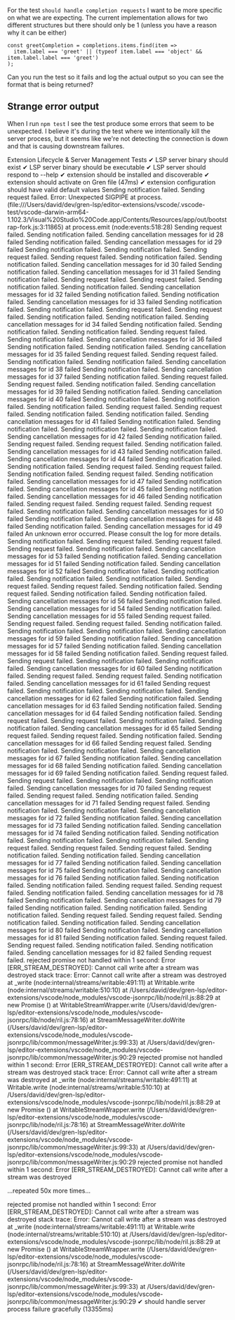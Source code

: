 For the test `should handle completion requests` I want to be more specific on what we are expecting. The current implementation allows for two different structures but there should only be 1 (unless you have a reason why it can be either)
```
const greetCompletion = completions.items.find(item =>
  item.label === 'greet' || (typeof item.label === 'object' && item.label.label === 'greet')
);
```
Can you run the test so it fails and log the actual output so you can see the format that is being returned?







## Strange error output

When I run `npm test` I see the test produce some errors that seem to be unexpected. I believe it's during the test where we intentionally kill the server process, but it seems like we're not detecting the connection is down and that is causing downstream failures.

 Extension Lifecycle & Server Management Tests
    ✔ LSP server binary should exist
    ✔ LSP server binary should be executable
    ✔ LSP server should respond to --help
    ✔ extension should be installed and discoverable
    ✔ extension should activate on Gren file (47ms)
    ✔ extension configuration should have valid default values
Sending notification failed.
Sending request failed.
Error: Unexpected SIGPIPE
        at process.<anonymous> (file:///Users/david/dev/gren-lsp/editor-extensions/vscode/.vscode-test/vscode-darwin-arm64-1.102.3/Visual%20Studio%20Code.app/Contents/Resources/app/out/bootstrap-fork.js:3:11865)
        at process.emit (node:events:518:28)
Sending request failed.
Sending notification failed.
Sending cancellation messages for id 28 failed
Sending notification failed.
Sending cancellation messages for id 29 failed
Sending notification failed.
Sending notification failed.
Sending request failed.
Sending request failed.
Sending notification failed.
Sending notification failed.
Sending cancellation messages for id 30 failed
Sending notification failed.
Sending cancellation messages for id 31 failed
Sending notification failed.
Sending request failed.
Sending request failed.
Sending notification failed.
Sending notification failed.
Sending cancellation messages for id 32 failed
Sending notification failed.
Sending notification failed.
Sending cancellation messages for id 33 failed
Sending notification failed.
Sending notification failed.
Sending request failed.
Sending request failed.
Sending notification failed.
Sending notification failed.
Sending cancellation messages for id 34 failed
Sending notification failed.
Sending notification failed.
Sending notification failed.
Sending request failed.
Sending notification failed.
Sending cancellation messages for id 36 failed
Sending notification failed.
Sending notification failed.
Sending cancellation messages for id 35 failed
Sending request failed.
Sending request failed.
Sending notification failed.
Sending notification failed.
Sending cancellation messages for id 38 failed
Sending notification failed.
Sending cancellation messages for id 37 failed
Sending notification failed.
Sending request failed.
Sending request failed.
Sending notification failed.
Sending cancellation messages for id 39 failed
Sending notification failed.
Sending cancellation messages for id 40 failed
Sending notification failed.
Sending notification failed.
Sending notification failed.
Sending request failed.
Sending request failed.
Sending notification failed.
Sending notification failed.
Sending cancellation messages for id 41 failed
Sending notification failed.
Sending notification failed.
Sending notification failed.
Sending notification failed.
Sending cancellation messages for id 42 failed
Sending notification failed.
Sending request failed.
Sending request failed.
Sending notification failed.
Sending cancellation messages for id 43 failed
Sending notification failed.
Sending cancellation messages for id 44 failed
Sending notification failed.
Sending notification failed.
Sending request failed.
Sending request failed.
Sending notification failed.
Sending request failed.
Sending notification failed.
Sending cancellation messages for id 47 failed
Sending notification failed.
Sending cancellation messages for id 45 failed
Sending notification failed.
Sending cancellation messages for id 46 failed
Sending notification failed.
Sending request failed.
Sending request failed.
Sending request failed.
Sending notification failed.
Sending cancellation messages for id 50 failed
Sending notification failed.
Sending cancellation messages for id 48 failed
Sending notification failed.
Sending cancellation messages for id 49 failed
An unknown error occurred. Please consult the log for more details.
Sending notification failed.
Sending request failed.
Sending request failed.
Sending request failed.
Sending notification failed.
Sending cancellation messages for id 53 failed
Sending notification failed.
Sending cancellation messages for id 51 failed
Sending notification failed.
Sending cancellation messages for id 52 failed
Sending notification failed.
Sending notification failed.
Sending notification failed.
Sending notification failed.
Sending request failed.
Sending request failed.
Sending notification failed.
Sending request failed.
Sending notification failed.
Sending notification failed.
Sending cancellation messages for id 56 failed
Sending notification failed.
Sending cancellation messages for id 54 failed
Sending notification failed.
Sending cancellation messages for id 55 failed
Sending request failed.
Sending request failed.
Sending request failed.
Sending notification failed.
Sending notification failed.
Sending notification failed.
Sending cancellation messages for id 59 failed
Sending notification failed.
Sending cancellation messages for id 57 failed
Sending notification failed.
Sending cancellation messages for id 58 failed
Sending notification failed.
Sending request failed.
Sending request failed.
Sending notification failed.
Sending notification failed.
Sending cancellation messages for id 60 failed
Sending notification failed.
Sending request failed.
Sending request failed.
Sending notification failed.
Sending cancellation messages for id 61 failed
Sending request failed.
Sending notification failed.
Sending notification failed.
Sending cancellation messages for id 62 failed
Sending notification failed.
Sending cancellation messages for id 63 failed
Sending notification failed.
Sending cancellation messages for id 64 failed
Sending notification failed.
Sending request failed.
Sending request failed.
Sending notification failed.
Sending notification failed.
Sending cancellation messages for id 65 failed
Sending request failed.
Sending request failed.
Sending notification failed.
Sending cancellation messages for id 66 failed
Sending request failed.
Sending notification failed.
Sending notification failed.
Sending cancellation messages for id 67 failed
Sending notification failed.
Sending cancellation messages for id 68 failed
Sending notification failed.
Sending cancellation messages for id 69 failed
Sending notification failed.
Sending request failed.
Sending request failed.
Sending notification failed.
Sending notification failed.
Sending cancellation messages for id 70 failed
Sending request failed.
Sending request failed.
Sending notification failed.
Sending cancellation messages for id 71 failed
Sending request failed.
Sending notification failed.
Sending notification failed.
Sending cancellation messages for id 72 failed
Sending notification failed.
Sending cancellation messages for id 73 failed
Sending notification failed.
Sending cancellation messages for id 74 failed
Sending notification failed.
Sending notification failed.
Sending notification failed.
Sending notification failed.
Sending request failed.
Sending request failed.
Sending request failed.
Sending notification failed.
Sending notification failed.
Sending cancellation messages for id 77 failed
Sending notification failed.
Sending cancellation messages for id 75 failed
Sending notification failed.
Sending cancellation messages for id 76 failed
Sending notification failed.
Sending notification failed.
Sending notification failed.
Sending request failed.
Sending request failed.
Sending notification failed.
Sending cancellation messages for id 78 failed
Sending notification failed.
Sending cancellation messages for id 79 failed
Sending notification failed.
Sending notification failed.
Sending notification failed.
Sending request failed.
Sending request failed.
Sending notification failed.
Sending notification failed.
Sending cancellation messages for id 80 failed
Sending notification failed.
Sending cancellation messages for id 81 failed
Sending notification failed.
Sending request failed.
Sending request failed.
Sending notification failed.
Sending notification failed.
Sending cancellation messages for id 82 failed
Sending request failed.
rejected promise not handled within 1 second: Error [ERR_STREAM_DESTROYED]: Cannot call write after a stream was destroyed
stack trace: Error: Cannot call write after a stream was destroyed
        at _write (node:internal/streams/writable:491:11)
        at Writable.write (node:internal/streams/writable:510:10)
        at /Users/david/dev/gren-lsp/editor-extensions/vscode/node_modules/vscode-jsonrpc/lib/node/ril.js:88:29
        at new Promise (<anonymous>)
        at WritableStreamWrapper.write (/Users/david/dev/gren-lsp/editor-extensions/vscode/node_modules/vscode-jsonrpc/lib/node/ril.js:78:16)
        at StreamMessageWriter.doWrite (/Users/david/dev/gren-lsp/editor-extensions/vscode/node_modules/vscode-jsonrpc/lib/common/messageWriter.js:99:33)
        at /Users/david/dev/gren-lsp/editor-extensions/vscode/node_modules/vscode-jsonrpc/lib/common/messageWriter.js:90:29
rejected promise not handled within 1 second: Error [ERR_STREAM_DESTROYED]: Cannot call write after a stream was destroyed
stack trace: Error: Cannot call write after a stream was destroyed
        at _write (node:internal/streams/writable:491:11)
        at Writable.write (node:internal/streams/writable:510:10)
        at /Users/david/dev/gren-lsp/editor-extensions/vscode/node_modules/vscode-jsonrpc/lib/node/ril.js:88:29
        at new Promise (<anonymous>)
        at WritableStreamWrapper.write (/Users/david/dev/gren-lsp/editor-extensions/vscode/node_modules/vscode-jsonrpc/lib/node/ril.js:78:16)
        at StreamMessageWriter.doWrite (/Users/david/dev/gren-lsp/editor-extensions/vscode/node_modules/vscode-jsonrpc/lib/common/messageWriter.js:99:33)
        at /Users/david/dev/gren-lsp/editor-extensions/vscode/node_modules/vscode-jsonrpc/lib/common/messageWriter.js:90:29
rejected promise not handled within 1 second: Error [ERR_STREAM_DESTROYED]: Cannot call write after a stream was destroyed

...repeated 50x more times...

rejected promise not handled within 1 second: Error [ERR_STREAM_DESTROYED]: Cannot call write after a stream was destroyed
stack trace: Error: Cannot call write after a stream was destroyed
        at _write (node:internal/streams/writable:491:11)
        at Writable.write (node:internal/streams/writable:510:10)
        at /Users/david/dev/gren-lsp/editor-extensions/vscode/node_modules/vscode-jsonrpc/lib/node/ril.js:88:29
        at new Promise (<anonymous>)
        at WritableStreamWrapper.write (/Users/david/dev/gren-lsp/editor-extensions/vscode/node_modules/vscode-jsonrpc/lib/node/ril.js:78:16)
        at StreamMessageWriter.doWrite (/Users/david/dev/gren-lsp/editor-extensions/vscode/node_modules/vscode-jsonrpc/lib/common/messageWriter.js:99:33)
        at /Users/david/dev/gren-lsp/editor-extensions/vscode/node_modules/vscode-jsonrpc/lib/common/messageWriter.js:90:29
    ✔ should handle server process failure gracefully (13355ms)
